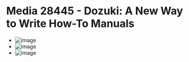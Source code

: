# Media 28445 - Dozuki: A New Way to Write How-To Manuals

- ![image](https://valkyrie.cdn.ifixit.com/media/2011/08/05153053/dozuki-a-new-way-to-write-how-to-manuals.jpeg)
- ![image](https://valkyrie.cdn.ifixit.com/media/2011/08/05153053/dozuki-a-new-way-to-write-how-to-manuals-150x150.jpeg)
- ![image](https://valkyrie.cdn.ifixit.com/media/2011/08/05153053/dozuki-a-new-way-to-write-how-to-manuals-300x200.jpeg)
